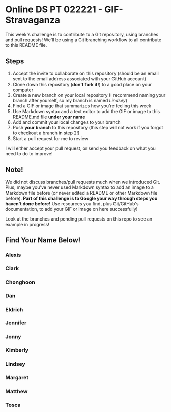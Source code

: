 # Online DS PT 022221 - GIF-Stravaganza

This week's challenge is to contribute to a Git repository, using branches and pull requests! We'll be using a Git branching workflow to all contribute to this README file.

## Steps

1. Accept the invite to collaborate on this repository (should be an email sent to the email address associated with your GitHub account)
2. Clone down this repository (**don't fork it!**) to a good place on your computer
3. Create a new branch on your local repository (I recommend naming your branch after yourself, so my branch is named *Lindsey*)
4. Find a GIF or image that summarizes how you're feeling this week
5. Use Markdown syntax and a text editor to add the GIF or image to this README.md file **under your name**
6. Add and commit your local changes to your branch
7. Push **your branch** to this repository (this step will not work if you forgot to checkout a branch in step 2!)
8. Start a pull request for me to review

I will either accept your pull request, or send you feedback on what you need to do to improve!

## Note!

We did not discuss branches/pull requests much when we introduced Git. Plus, maybe you've never used Markdown syntax to add an image to a Markdown file before (or never edited a README or other Markdown file before). **Part of this challenge is to Google your way through steps you haven't done before!** Use resources you find, plus Git/GitHub's documentation, to add your GIF or image on here successfully!

Look at the branches and pending pull requests on this repo to see an example in progress!

## Find Your Name Below!

### Alexis


### Clark


### Chonghoon


### Dan


### Eldrich


### Jennifer


### Jonny


### Kimberly


### Lindsey


### Margaret


### Matthew


### Tosca

